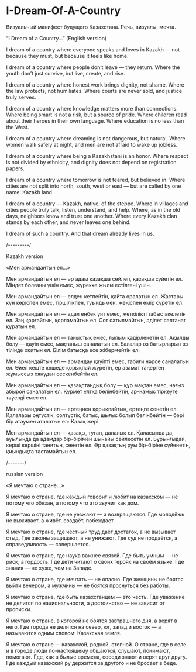 # I-Dream-Of-A-Country
Визуальный манифест будущего Казахстана. Речь, визуалы, мечта.


“I Dream of a Country…” (English version)

I dream of a country
where everyone speaks and loves in Kazakh —
not because they must,
but because it feels like home.

I dream of a country
where people don’t leave — they return.
Where the youth don’t just survive,
but live, create, and rise.

I dream of a country
where honest work brings dignity,
not shame.
Where the law protects,
not humiliates.
Where courts are never sold,
and justice truly serves.

I dream of a country
where knowledge matters more than connections.
Where being smart is not a risk,
but a source of pride.
Where children read about their heroes
in their own language.
Where education is no less than the West.

I dream of a country
where dreaming is not dangerous,
but natural.
Where women walk safely at night,
and men are not afraid to wake up jobless.

I dream of a country
where being a Kazakhstani is an honor.
Where respect is not divided by ethnicity,
and dignity does not depend on registration papers.

I dream of a country
where tomorrow is not feared,
but believed in.
Where cities are not split into north, south, west or east —
but are called by one name: Kazakh land.

I dream of a country — Kazakh, native, of the steppe.
Where in villages and cities
people truly talk,
listen, understand, and help.
Where, as in the old days,
neighbors know and trust one another.
Where every Kazakh clan
stands by each other,
and never leaves one behind.

I dream of such a country.
And that dream already lives in us.


/---------/


Kazakh version

«Мен армандайтын ел…»

Мен армандайтын ел —
әр адам қазақша сөйлеп, қазақша сүйетін ел.
Міндет болғаны үшін емес,
жүрекке жылы естілгені үшін.

Мен армандайтын ел —
елден кетпейтін, қайта оралатын ел.
Жастары күн көріспен емес,
тіршілікпен, туындымен, жеңіспен өмір сүретін ел.

Мен армандайтын ел —
адал еңбек ұят емес,
жеткілікті табыс әкелетін ел.
Заң қорғайтын,
қорламайтын ел.
Сот сатылмайтын,
әділет салтанат құратын ел.

Мен армандайтын ел —
таныстық емес, ғылым қадірленетін ел.
Ақылды болу — қауіп емес,
мақтаныш саналатын ел.
Балалар өз батырларын
өз тілінде оқитын ел.
Білім батысқа есе жібермейтін ел.

Мен армандайтын ел —
армандау қауіпті емес,
табиғи нәрсе саналатын ел.
Әйел кеште көшеде қорықпай жүретін,
ер азамат таңертең жұмыссыз оянудан сескенбейтін ел.

Мен армандайтын ел —
қазақстандық болу — құр мақтан емес,
нағыз абырой саналатын ел.
Құрмет ұлтқа бөлінбейтін,
ар-намыс тіркеуге тәуелді емес ел.

Мен армандайтын ел —
ертеңнен қорықпайтын,
ертеңге сенетін ел.
Қалалары оңтүстік, солтүстік, батыс, шығыс болып бөлінбейтін —
бәрі бір атаумен аталатын ел: Қазақ жері.

Мен армандайтын ел — қазақы, туған, далалық ел.
Қаласында да, ауылында да
адамдар бір-бірімен шынайы сөйлесетін ел.
Бұрынғыдай, көрші көршіні танитын, сенетін ел.
Әр қазақтың руы
бір-біріне сүйенетін,
қиындықта тастамайтын ел.

/-------/

russian version

«Я мечтаю о стране…»

Я мечтаю о стране,
где каждый говорит и любит на казахском —
не потому что обязан,
а потому что это звучит как дом.

Я мечтаю о стране,
где не уезжают — а возвращаются.
Где молодёжь не выживает,
а живёт, создаёт, побеждает.

Я мечтаю о стране,
где честный труд даёт достаток,
а не вызывает стыд.
Где законы защищают,
а не унижают.
Где суд не продаётся,
а справедливость — совершается.

Я мечтаю о стране,
где наука важнее связей.
Где быть умным — не риск,
а гордость.
Где дети читают о своих героях
на своём языке.
Где знания — не хуже, чем на Западе.

Я мечтаю о стране,
где мечтать — не опасно.
Где женщины не боятся выйти вечером,
а мужчины — не боятся проснуться без работы.

Я мечтаю о стране,
где быть казахстанцем — это честь.
Где уважение не делится по национальности,
а достоинство — не зависит от прописки.

Я мечтаю о стране,
в которой не боятся завтрашнего дня,
а верят в него.
Где города не делятся на север, юг, запад и восток —
а называются одним словом: Казахская земля.

Я мечтаю о стране — казахской, родной, степной.
О стране, где в селе и в городе
люди по-настоящему общаются,
слушают, понимают, помогают.
Где, как в былые времена,
соседи знают и верят друг другу.
Где каждый казахский ру
держится за другого
и не бросает в беде.
